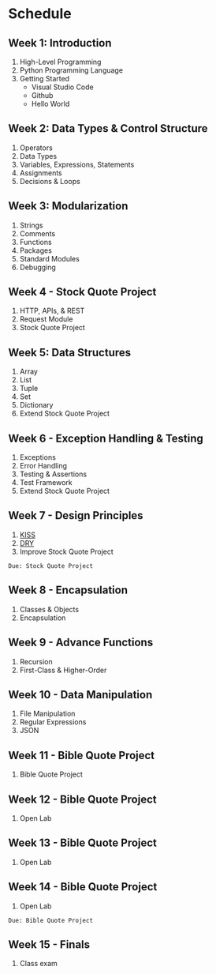 # Schedule

## Week 1: Introduction
1. High-Level Programming
2. Python Programming Language
3. Getting Started
   * Visual Studio Code
   * Github
   * Hello World

## Week 2: Data Types & Control Structure
1. Operators
2. Data Types
3. Variables, Expressions, Statements
4. Assignments
5. Decisions & Loops

## Week 3: Modularization
1. Strings
2. Comments
3. Functions
4. Packages
5. Standard Modules
6. Debugging

## Week 4 - Stock Quote Project
1. HTTP, APIs, & REST
2. Request Module
3. Stock Quote Project

## Week 5: Data Structures
1. Array
2. List
3. Tuple
4. Set
5. Dictionary
6. Extend Stock Quote Project

## Week 6 - Exception Handling & Testing
1. Exceptions
2. Error Handling
3. Testing & Assertions
4. Test Framework
5. Extend Stock Quote Project

## Week 7 - Design Principles
1. [KISS](https://dzone.com/articles/software-design-principles-dry-and-kiss)
2. [DRY](https://dzone.com/articles/software-design-principles-dry-and-kiss)
4. Improve Stock Quote Project

`Due: Stock Quote Project`

## Week 8 - Encapsulation
1. Classes & Objects
2. Encapsulation

## Week 9 - Advance Functions
1. Recursion
2. First-Class & Higher-Order

## Week 10 - Data Manipulation
1. File Manipulation
2. Regular Expressions
3. JSON

## Week 11 - Bible Quote Project
1. Bible Quote Project

## Week 12 - Bible Quote Project
1. Open Lab

## Week 13 - Bible Quote Project
1. Open Lab

## Week 14 - Bible Quote Project
1. Open Lab

`Due: Bible Quote Project`

## Week 15 - Finals
1. Class exam